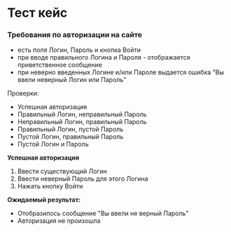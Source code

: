 # Тест кейс   
### Требования по авторизации на сайте     
- есть поля Логин, Пароль и кнопка Войти   
- при вводе правильного Логина и Пароля - отображается приветственное сообщение   
- при неверно введенных Логине и/или Пароле выдается ошибка "Вы ввели неверный Логин или Пароль"       

Проверки:    
- Успешная авторизация  
- Правильный Логин, неправильный Пароль   
- Неправильный Логин, правильный Пароль   
- Правильный Логин, пустой Пароль   
- Пустой Логин, правильный Пароль   
- Пустой Логин и Пароль     

**Успешная авторизация**    
1. Ввести существующий Логин  
2. Ввести неверный Пароль для этого Логина   
3. Нажать кнопку Войти    

**Ожидаемый результат:**     
- Отобразилось сообщение "Вы ввели не верный Пароль"   
- Авторизация не произошла     
